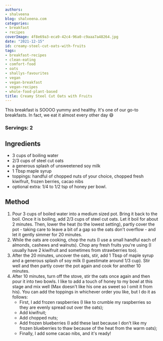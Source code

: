 ```yaml
---
authors:
- shalveena
blog: shalveena.com
categories:
- breakfast
- recipes
coverImage: 4f8e69a3-eca9-42c4-96a0-c9aaa7a48264.jpg
date: "2021-12-15"
id: creamy-steel-cut-oats-with-fruits
tags:
- breakfast-recipes
- clean-eating
- comfort-food
- oats
- shallys-favourites
- vegan
- vegan-breakfast
- vegan-recipes
- whole-food-plant-based
title: Creamy Steel Cut Oats with Fruits
---
```


This breakfast is SOOOO yummy and healthy. It's one of our go-to breakfasts. In fact, we eat it almost every other day 😄

### Servings: 2

## Ingredients

- 3 cups of boiling water
- 2/3 cups of steel cut oats
- a generous splash of unsweetened soy milk
- 1 Tbsp maple syrup
- toppings: handful of chopped nuts of your choice, chopped fresh kiwifruit, frozen berries, cacao nibs
- optional extra: 1/4 to 1/2 tsp of honey per bowl.

## Method

1. Pour 3 cups of boiled water into a medium sized pot. Bring it back to the boil. Once it is boiling, add 2/3 cups of steel cut oats. Let it boil for about 2 minutes. Then, lower the heat (to the lowest setting), partly cover the pot - taking care to leave a bit of a gap so the oats don't overflow - and let it gently simmer for 20 minutes.
2. While the oats are cooking, chop the nuts (I use a small handful each of almonds, cashews and walnuts). Chop any fresh fruits you're using (I usually have 2 kiwifruit and sometimes from strawberries too).
3. After the 20 minutes, uncover the oats, stir, add 1 Tbsp of maple syrup and a generous splash of soy milk (I guestimate around 1/3 cup). Stir well and then partly cover the pot again and cook for another 10 minutes.
4. After 10 minutes, turn off the stove, stir the oats once again and then pour it into two bowls. I like to add a touch of honey to my bowl at this stage and mix well (Max doesn't like his one as sweet so I omit it from his). You can add the toppings in whichever order you like, but I do it as follows:
    - First, I add frozen raspberries (I like to crumble my raspberries so they are evenly spread out over the oats);
    - Add kiwifruit;
    - Add chopped nuts;
    - Add frozen blueberries (I add these last because I don't like my frozen blueberries to thaw because of the heat from the warm oats);
    - Finally, I add some cacao nibs, and it's ready!
